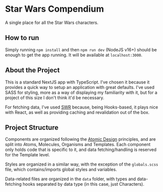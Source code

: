 # Star Wars Compendium

A single place for all the Star Wars characters.

## How to run

Simply running `npm install` and then `npm run dev` (NodeJS v16+) should be enough to get the app running. It will be available at `localhost:3000`.

## About the Project

This is a standard NextJS app with TypeScript. I've chosen it because it provides a quick way to setup an application with great defaults. I've used SASS for styling, more as a way of displaying my familiarity with it, but for a project of this size I don't think it'd be necessary.

For fetching data, I've used [SWR](https://swr.vercel.app/) because, being Hooks-based, it plays nice with React, as well as providing caching and revalidation out of the box.

## Project Structure

Components are organized following the [Atomic Design](https://www.blueacornici.com/blog/5-major-elements-of-atomic-design/) principles, and are split into Atoms, Molecules, Organisms and Templates. Each component only holds code that is specific to it, and data fetching/handling is reserved for the Template level.

Styles are organized in a similar way, with the exception of the `globals.scss` file, which contains/imports global styles and variables.

Data-related files are organized in the `data` folder, with types and data-fetching hooks separated by data type (in this case, just Characters).